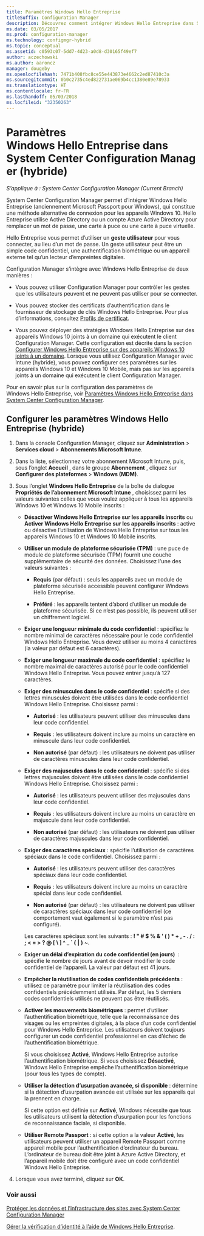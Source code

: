 ```yaml
---
title: Paramètres Windows Hello Entreprise
titleSuffix: Configuration Manager
description: Découvrez comment intégrer Windows Hello Entreprise dans System Center Configuration Manager.
ms.date: 03/05/2017
ms.prod: configuration-manager
ms.technology: configmgr-hybrid
ms.topic: conceptual
ms.assetid: c0593c07-5dd7-4d23-a0d8-d30165f49ef7
author: aczechowski
ms.author: aaroncz
manager: dougeby
ms.openlocfilehash: 7471b408fbc8ce55e443873e4662c2ed87410c3a
ms.sourcegitcommit: 0b0c2735c4ed822731ae069b4cc1380e89e78933
ms.translationtype: HT
ms.contentlocale: fr-FR
ms.lasthandoff: 05/03/2018
ms.locfileid: "32350263"
---
```

# <a name="windows-hello-for-business-settings-in-system-center-configuration-manager-hybrid"></a>Paramètres Windows Hello Entreprise dans System Center Configuration Manager (hybride)

*S’applique à : System Center Configuration Manager (Current Branch)*

System Center Configuration Manager permet d’intégrer Windows Hello Entreprise (anciennement Microsoft Passport pour Windows), qui constitue une méthode alternative de connexion pour les appareils Windows 10. Hello Entreprise utilise Active Directory ou un compte Azure Active Directory pour remplacer un mot de passe, une carte à puce ou une carte à puce virtuelle.  

Hello Entreprise vous permet d’utiliser un **geste utilisateur** pour vous connecter, au lieu d’un mot de passe. Un geste utilisateur peut être un simple code confidentiel, une authentification biométrique ou un appareil externe tel qu’un lecteur d’empreintes digitales.  

 Configuration Manager s’intègre avec Windows Hello Entreprise de deux manières :  

-   Vous pouvez utiliser Configuration Manager pour contrôler les gestes que les utilisateurs peuvent et ne peuvent pas utiliser pour se connecter.  

-   Vous pouvez stocker des certificats d’authentification dans le fournisseur de stockage de clés Windows Hello Entreprise. Pour plus d’informations, consultez [Profils de certificat](create-pfx-certificate-profiles.md).  

- Vous pouvez déployer des stratégies Windows Hello Entreprise sur des appareils Windows 10 joints à un domaine qui exécutent le client Configuration Manager. Cette configuration est décrite dans la section [Configurer Windows Hello Entreprise sur des appareils Windows 10 joints à un domaine](../../protect/deploy-use/windows-hello-for-business-settings.md#configure-windows-hello-for-business-on-domain-joined-windows-10-devices). Lorsque vous utilisez Configuration Manager avec Intune (hybride), vous pouvez configurer ces paramètres sur les appareils Windows 10 et Windows 10 Mobile, mais pas sur les appareils joints à un domaine qui exécutent le client Configuration Manager.   

Pour en savoir plus sur la configuration des paramètres de Windows Hello Entreprise, voir [Paramètres Windows Hello Entreprise dans System Center Configuration Manager](../../protect/deploy-use/windows-hello-for-business-settings.md).

## <a name="configure-windows-hello-for-business-settings-hybrid"></a>Configurer les paramètres Windows Hello Entreprise (hybride)  

1.  Dans la console Configuration Manager, cliquez sur **Administration** > **Services cloud** > **Abonnements Microsoft Intune**.  

3.  Dans la liste, sélectionnez votre abonnement Microsoft Intune, puis, sous l’onglet **Accueil** , dans le groupe **Abonnement** , cliquez sur **Configurer des plateformes** > **Windows (MDM)**.  

4.  Sous l’onglet **Windows Hello Entreprise** de la boîte de dialogue **Propriétés de l’abonnement Microsoft Intune** , choisissez parmi les valeurs suivantes celles que vous voulez appliquer à tous les appareils Windows 10 et Windows 10 Mobile inscrits :  

    -   **Désactiver Windows Hello Entreprise sur les appareils inscrits** ou **Activer Windows Hello Entreprise sur les appareils inscrits** : active ou désactive l’utilisation de Windows Hello Entreprise sur tous les appareils Windows 10 et Windows 10 Mobile inscrits.  

    -   **Utiliser un module de plateforme sécurisée (TPM)** : une puce de module de plateforme sécurisée (TPM) fournit une couche supplémentaire de sécurité des données. Choisissez l'une des valeurs suivantes :  

        -   **Requis** (par défaut) : seuls les appareils avec un module de plateforme sécurisée accessible peuvent configurer Windows Hello Entreprise.  

        -   **Préféré** : les appareils tentent d’abord d’utiliser un module de plateforme sécurisée. Si ce n’est pas possible, ils peuvent utiliser un chiffrement logiciel.  

    -   **Exiger une longueur minimale du code confidentiel** : spécifiez le nombre minimal de caractères nécessaire pour le code confidentiel Windows Hello Entreprise. Vous devez utiliser au moins 4 caractères (la valeur par défaut est 6 caractères).  

    -   **Exiger une longueur maximale du code confidentiel** : spécifiez le nombre maximal de caractères autorisé pour le code confidentiel Windows Hello Entreprise. Vous pouvez entrer jusqu’à 127 caractères.  

    -   **Exiger des minuscules dans le code confidentiel** : spécifie si des lettres minuscules doivent être utilisées dans le code confidentiel Windows Hello Entreprise. Choisissez parmi :  

        -   **Autorisé** : les utilisateurs peuvent utiliser des minuscules dans leur code confidentiel.  

        -   **Requis** : les utilisateurs doivent inclure au moins un caractère en minuscule dans leur code confidentiel.  

        -   **Non autorisé** (par défaut) : les utilisateurs ne doivent pas utiliser de caractères minuscules dans leur code confidentiel.  

    -   **Exiger des majuscules dans le code confidentiel** : spécifie si des lettres majuscules doivent être utilisées dans le code confidentiel Windows Hello Entreprise. Choisissez parmi :  

        -   **Autorisé** : les utilisateurs peuvent utiliser des majuscules dans leur code confidentiel.  

        -   **Requis** : les utilisateurs doivent inclure au moins un caractère en majuscule dans leur code confidentiel.  

        -   **Non autorisé** (par défaut) : les utilisateurs ne doivent pas utiliser de caractères majuscules dans leur code confidentiel.  

    -   **Exiger des caractères spéciaux** : spécifie l’utilisation de caractères spéciaux dans le code confidentiel. Choisissez parmi :  

        -   **Autorisé** : les utilisateurs peuvent utiliser des caractères spéciaux dans leur code confidentiel.  

        -   **Requis** : les utilisateurs doivent inclure au moins un caractère spécial dans leur code confidentiel.  

        -   **Non autorisé** (par défaut) : les utilisateurs ne doivent pas utiliser de caractères spéciaux dans leur code confidentiel (ce comportement vaut également si le paramètre n’est pas configuré).  

         Les caractères spéciaux sont les suivants : **! " # $ % & ' ( ) \* + , - . / : ; < = > ? @ [ \ ] ^ _ ` { &#124; } ~**.  

    -   **Exiger un délai d’expiration du code confidentiel (en jours)**  : spécifie le nombre de jours avant de devoir modifier le code confidentiel de l’appareil. La valeur par défaut est 41 jours.  

    -   **Empêcher la réutilisation de codes confidentiels précédents** : utilisez ce paramètre pour limiter la réutilisation des codes confidentiels précédemment utilisés. Par défaut, les 5 derniers codes confidentiels utilisés ne peuvent pas être réutilisés.  

    -   **Activer les mouvements biométriques** : permet d’utiliser l’authentification biométrique, telle que la reconnaissance des visages ou les empreintes digitales, à la place d’un code confidentiel pour Windows Hello Entreprise. Les utilisateurs doivent toujours configurer un code confidentiel professionnel en cas d’échec de l’authentification biométrique.  

         Si vous choisissez **Activé**, Windows Hello Entreprise autorise l’authentification biométrique.  Si vous choisissez **Désactivé**, Windows Hello Entreprise empêche l’authentification biométrique (pour tous les types de compte).  

    -   **Utiliser la détection d’usurpation avancée, si disponible** : détermine si la détection d’usurpation avancée est utilisée sur les appareils qui la prennent en charge.  

         Si cette option est définie sur **Activé**, Windows nécessite que tous les utilisateurs utilisent la détection d’usurpation pour les fonctions de reconnaissance faciale, si disponible.  

    -   **Utiliser Remote Passport** : si cette option a la valeur **Activé**, les utilisateurs peuvent utiliser un appareil Remote Passport comme appareil mobile pour l’authentification d’ordinateur du bureau. L’ordinateur de bureau doit être joint à Azure Active Directory, et l’appareil mobile doit être configuré avec un code confidentiel Windows Hello Entreprise.  

5.  Lorsque vous avez terminé, cliquez sur **OK**.  

### <a name="see-also"></a>Voir aussi  
 [Protéger les données et l’infrastructure des sites avec System Center Configuration Manager](../../protect/understand/protect-data-and-site-infrastructure.md)

 [Gérer la vérification d’identité à l’aide de Windows Hello Entreprise](https://technet.microsoft.com/itpro/windows/keep-secure/manage-identity-verification-using-microsoft-passport).  
